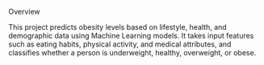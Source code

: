 Overview

This project predicts obesity levels based on lifestyle, health, and demographic data using Machine Learning models.
It takes input features such as eating habits, physical activity, and medical attributes, and classifies whether a person is underweight, healthy, overweight, or obese.
